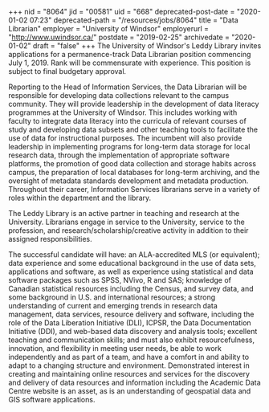 +++
nid = "8064"
jid = "00581"
uid = "668"
deprecated-post-date = "2020-01-02 07:23"
deprecated-path = "/resources/jobs/8064"
title = "Data Librarian"
employer = "University of Windsor"
employerurl = "http://www.uwindsor.ca/"
postdate = "2019-02-25"
archivedate = "2020-01-02"
draft = "false"
+++
The University of Windsor's Leddy Library invites applications for a
permanence-track Data Librarian position commencing July 1, 2019. Rank
will be commensurate with experience. This position is subject to final
budgetary approval.

Reporting to the Head of Information Services, the Data Librarian will
be responsible for developing data collections relevant to the campus
community. They will provide leadership in the development of data
literacy programmes at the University of Windsor. This includes working
with faculty to integrate data literacy into the curricula of relevant
courses of study and developing data subsets and other teaching tools to
facilitate the use of data for instructional purposes. The incumbent
will also provide leadership in implementing programs for long-term data
storage for local research data, through the implementation of
appropriate software platforms, the promotion of good data collection
and storage habits across campus, the preparation of local databases for
long-term archiving, and the oversight of metadata standards development
and metadata production. Throughout their career, Information Services
librarians serve in a variety of roles within the department and the
library.

The Leddy Library is an active partner in teaching and research at the
University. Librarians engage in service to the University, service to
the profession, and research/scholarship/creative activity in addition
to their assigned responsibilities.
  
The successful candidate will have: an ALA-accredited MLS (or
equivalent); data experience and some educational background in the use
of data sets, applications and software, as well as experience using
statistical and data software packages such as SPSS, NVivo, R and SAS;
knowledge of Canadian statistical resources including the Census, and
survey data, and some background in U.S. and international resources; a
strong understanding of current and emerging trends in research data
management, data services, resource delivery and software, including the
role of the Data Liberation Initiative (DLI), ICPSR, the Data
Documentation Initiative (DDI), and web-based data discovery and
analysis tools; excellent teaching and communication skills; and must
also exhibit resourcefulness, innovation, and flexibility in meeting
user needs, be able to work independently and as part of a team, and
have a comfort in and ability to adapt to a changing structure and
environment. Demonstrated interest in creating and maintaining online
resources and services for the discovery and delivery of data resources
and information including the Academic Data Centre website is an asset,
as is an understanding of geospatial data and GIS software applications.
